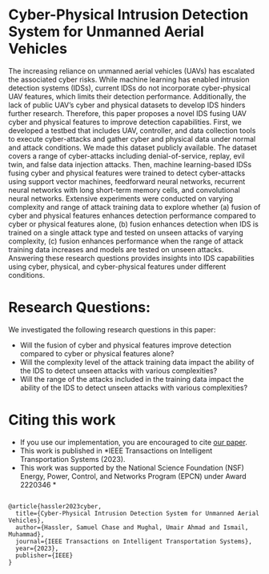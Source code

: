 # Cyber-Physical Intrusion Detection System for Unmanned Aerial Vehicles

The increasing reliance on unmanned aerial vehicles
(UAVs) has escalated the associated cyber risks. While machine
learning has enabled intrusion detection systems (IDSs), current
IDSs do not incorporate cyber-physical UAV features, which
limits their detection performance. Additionally, the lack of
public UAV’s cyber and physical datasets to develop IDS hinders
further research. Therefore, this paper proposes a novel IDS
fusing UAV cyber and physical features to improve detection
capabilities. First, we developed a testbed that includes UAV,
controller, and data collection tools to execute cyber-attacks
and gather cyber and physical data under normal and attack
conditions. We made this dataset publicly available. The dataset
covers a range of cyber-attacks including denial-of-service,
replay, evil twin, and false data injection attacks. Then, machine
learning-based IDSs fusing cyber and physical features were
trained to detect cyber-attacks using support vector machines,
feedforward neural networks, recurrent neural networks with
long short-term memory cells, and convolutional neural networks.
Extensive experiments were conducted on varying complexity
and range of attack training data to explore whether (a) fusion
of cyber and physical features enhances detection performance
compared to cyber or physical features alone, (b) fusion enhances
detection when IDS is trained on a single attack type and tested
on unseen attacks of varying complexity, (c) fusion enhances
performance when the range of attack training data increases and
models are tested on unseen attacks. Answering these research
questions provides insights into IDS capabilities using cyber,
physical, and cyber-physical features under different conditions.


# Research Questions:
We investigated the following research questions in this paper:
- Will the fusion of cyber and physical features improve
detection compared to cyber or physical features alone?
- Will the complexity level of the attack training data
impact the ability of the IDS to detect unseen attacks
with various complexities?
- Will the range of the attacks included in the training data
impact the ability of the IDS to detect unseen attacks with
various complexities?


# Citing this work
- If you use our implementation, you are encouraged to cite [our paper](https://ieeexplore.ieee.org/document/10368002).
- This work is published in *IEEE Transactions on Intelligent Transportation Systems (2023).
- This work was supported by the National Science Foundation (NSF) Energy, Power, Control, and Networks Program
(EPCN) under Award 2220346 *


``` 

@article{hassler2023cyber,
  title={Cyber-Physical Intrusion Detection System for Unmanned Aerial Vehicles},
  author={Hassler, Samuel Chase and Mughal, Umair Ahmad and Ismail, Muhammad},
  journal={IEEE Transactions on Intelligent Transportation Systems},
  year={2023},
  publisher={IEEE}
}

``` 


